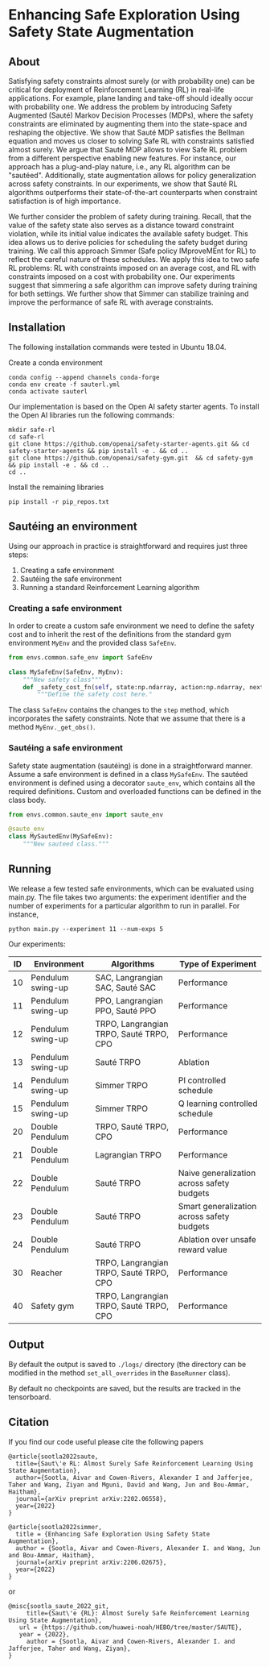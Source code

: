 # Enhancing Safe Exploration Using Safety State Augmentation

## About 

Satisfying safety constraints almost surely (or with probability one) can be critical for deployment of Reinforcement Learning (RL) in real-life applications. For example, plane landing and take-off should ideally occur with probability one. We address the problem by introducing Safety Augmented (Saute&#769;) Markov Decision Processes (MDPs), where the safety constraints are eliminated by augmenting them into the state-space and reshaping the objective. We show that Saute&#769; MDP satisfies the Bellman equation and moves us closer to solving Safe RL with constraints satisfied almost surely. We argue that Saute&#769; MDP allows to view Safe RL problem from a different perspective enabling new features. For instance, our approach has a plug-and-play nature, i.e., any RL algorithm can be "saute&#769;ed". Additionally, state augmentation allows for policy generalization across safety constraints. In our experiments, we show that Saute&#769; RL algorithms outperforms their state-of-the-art counterparts when constraint satisfaction is of high importance. 

We further consider the problem of safety during training. Recall, that the value of the safety state also serves as a distance toward constraint violation, while its initial value indicates the available safety budget. This idea allows us to derive policies for scheduling the safety budget during training. We call this approach Simmer (Safe policy IMproveMEnt for RL) to reflect the careful nature of these schedules. We apply this idea to two safe RL problems: RL with constraints imposed on an average cost, and RL with constraints imposed on a cost with probability one. Our experiments suggest that simmering a safe algorithm can improve safety during training for both settings. We further show that Simmer can stabilize training and improve the performance of safe RL with average constraints. 

## Installation 

The following installation commands were tested in Ubuntu 18.04.

Create a conda environment 

```console
conda config --append channels conda-forge
conda env create -f sauterl.yml
conda activate sauterl
```

Our implementation is based on the Open AI safety starter agents. To install the Open AI libraries run the following commands:

```console
mkdir safe-rl
cd safe-rl
git clone https://github.com/openai/safety-starter-agents.git && cd safety-starter-agents && pip install -e . && cd ..
git clone https://github.com/openai/safety-gym.git  && cd safety-gym && pip install -e . && cd ..
cd .. 
```

Install the remaining libraries 

```console
pip install -r pip_repos.txt
``` 

## Saute&#769;ing an environment
Using our approach in practice is straightforward and requires just three steps: 

1. Creating a safe environment 
2. Saute&#769;ing the safe environment 
3. Running a standard Reinforcement Learning algorithm 

### Creating a safe environment

In order to create a custom safe environment we need to define the safety cost and to inherit the rest of the definitions from the standard gym environment `MyEnv` 
and the provided class `SafeEnv`. 


```python 
from envs.common.safe_env import SafeEnv

class MySafeEnv(SafeEnv, MyEnv):
    """New safety class"""
    def _safety_cost_fn(self, state:np.ndarray, action:np.ndarray, next_state:np.ndarray) -> np.ndarray:
        """Define the safety cost here."
```

The class `SafeEnv` contains the changes to the `step` method, which incorporates the safety constraints. Note that we assume that there is a method `MyEnv._get_obs()`.

### Saute&#769;ing a safe environment 
Safety state augmentation (saute&#769;ing) is done in a straightforward manner. Assume a safe environment is defined in a class `MySafeEnv`. The saute&#769;ed environment is defined using a decorator `saute_env`, which contains all the required definitions. Custom and overloaded functions can be defined in the class body. 

```python
from envs.common.saute_env import saute_env

@saute_env
class MySautedEnv(MySafeEnv):
    """New sauteed class."""    
```

## Running 

We release a few tested safe environments, which can be evaluated using main.py. The file takes two arguments: the experiment identifier and the number of experiments for a particular algorithm to run in parallel. For instance, 

```console 
python main.py --experiment 11 --num-exps 5
```


Our experiments:

ID | Environment | Algorithms | Type of Experiment 
--- | --- | --- | ---
10 | Pendulum swing-up | SAC, Langrangian SAC, Saute&#769; SAC | Performance 
11 | Pendulum swing-up | PPO, Langrangian PPO, Saute&#769; PPO | Performance 
12 | Pendulum swing-up | TRPO, Langrangian TRPO, Saute&#769; TRPO, CPO | Performance 
13 | Pendulum swing-up | Saute&#769; TRPO | Ablation 
14 | Pendulum swing-up | Simmer TRPO | PI controlled schedule
15 | Pendulum swing-up | Simmer TRPO | Q learning controlled schedule
20 | Double Pendulum | TRPO, Saute&#769; TRPO, CPO| Performance
21 | Double Pendulum | Lagrangian TRPO | Performance
22 | Double Pendulum | Saute&#769; TRPO | Naive generalization across safety budgets 
23 | Double Pendulum | Saute&#769; TRPO | Smart generalization across safety budgets 
24 | Double Pendulum | Saute&#769; TRPO | Ablation over unsafe reward value 
30 | Reacher | TRPO, Langrangian TRPO, Saute&#769; TRPO, CPO | Performance
40 | Safety gym | TRPO, Langrangian TRPO, Saute&#769; TRPO, CPO | Performance

## Output 

By default the output is saved to `./logs/` directory (the directory can be modified in the method `set_all_overrides` in the `BaseRunner` class). 

By default no checkpoints are saved, but the results are tracked in the tensorboard.


## Citation

If you find our code useful please cite the following papers

```
@article{sootla2022saute,
  title={Saut\'e RL: Almost Surely Safe Reinforcement Learning Using State Augmentation},
  author={Sootla, Aivar and Cowen-Rivers, Alexander I and Jafferjee, Taher and Wang, Ziyan and Mguni, David and Wang, Jun and Bou-Ammar, Haitham},
  journal={arXiv preprint arXiv:2202.06558},
  year={2022}
}

@article{sootla2022simmer,
  title = {Enhancing Safe Exploration Using Safety State Augmentation},
  author = {Sootla, Aivar and Cowen-Rivers, Alexander I. and Wang, Jun and Bou-Ammar, Haitham},
  journal={arXiv preprint arXiv:2206.02675},
  year={2022}
}
```

or  

```
@misc{sootla_saute_2022_git,
	 title={Saut\'e {RL}: Almost Surely Safe Reinforcement Learning Using State Augmentation}, 
   url = {https://github.com/huawei-noah/HEBO/tree/master/SAUTE},
   year = {2022},
	 author = {Sootla, Aivar and Cowen-Rivers, Alexander I. and Jafferjee, Taher and Wang, Ziyan},
}
```
